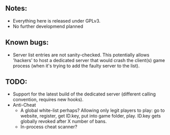 ## Notes:
* Everything here is released under GPLv3.
* No further developmend planned

## Known bugs:
* Server list entries are not sanity-checked. This potentially allows 'hackers' to host a dedicated server that would crash the client(s) game process (when it's trying to add the faulty server to the list).

## TODO:
* Support for the latest build of the dedicated server (different calling convention, requires new hooks).
* Anti-Cheat
  - A global white-list perhaps? Allowing only legit players to play: go to website, register, get ID.key, put into game folder, play. ID.key gets globally revoked after X number of bans.
  - In-process cheat scanner?
    
